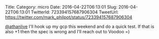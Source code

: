 Title: 
Category: micro
Date: 2016-04-22T06:13:01
Slug: 2016-04-22T06:13:01
TwitterId: 723394157687906304
TweetUrl: https://twitter.com/mark_philpot/status/723394157687906304

[@athanlive](https://twitter.com/athanlive) I'll hook up my gcp this weekend and do a quick test. If that is also +1 then the spec is wrong and I'll reach out to Voodoo =)